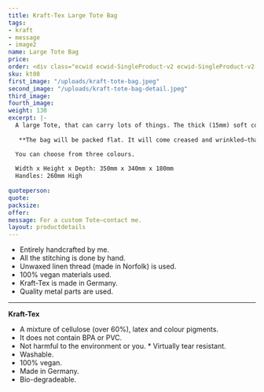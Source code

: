 ```yaml
---
title: Kraft-Tex Large Tote Bag
tags:
- kraft
- message
- image2
name: Large Tote Bag
price: 
order: <div class="ecwid ecwid-SingleProduct-v2 ecwid-SingleProduct-v2-bordered ecwid-SingleProduct-v2-centered ecwid-Product ecwid-Product-115694671" itemscope itemtype="http://schema.org/Product" data-single-product-id="115694671"><div itemtype="http://schema.org/Offer" itemscope itemprop="offers"><div class="ecwid-productBrowser-price ecwid-price" itemprop="price" content="30" data-spw-price-location="button"><div itemprop="priceCurrency" content="GBP"></div></div></div><div customprop="options"></div><div customprop="addtobag"></div></div>
sku: kt08
first_image: "/uploads/kraft-tote-bag.jpeg"
second_image: "/uploads/kraft-tote-bag-detail.jpeg"
third_image: 
fourth_image:
weight: 130
excerpt: |-
  A large Tote, that can carry lots of things. The thick (15mm) soft cotton cord handles (made in Norfolk) are stitched onto the Tote. As the Tote ages, it will crease and wrinkle beautifully. Quality Hoppe & Masztalerz brass fittings are used. **Please note—that Kraft-Tex is washable but not waterproof**.
  
   **The bag will be packed flat. It will come creased and wrinkled—that is the nature of the material when it's used over a large area. This creates it's own unique character**.

  You can choose from three colours. 
  
  Width x Height x Depth: 350mm x 340mm x 180mm
  Handles: 260mm High
  
quoteperson: 
quote: 
packsize:
offer: 
message: For a custom Tote—contact me.
layout: productdetails
---
```


* Entirely handcrafted by me.
* All the stitching is done by hand.
* Unwaxed linen thread (made in Norfolk) is used.
* 100% vegan materials used.
* Kraft-Tex is made in Germany.
* Quality metal parts are used.

***

**Kraft-Tex**

* A mixture of cellulose (over 60%), latex and colour pigments.
* It does not contain BPA or PVC.
* Not harmful to the environment or you.
* Virtually tear resistant.
* Washable.
* 100% vegan.
* Made in Germany.
* Bio-degradeable.
